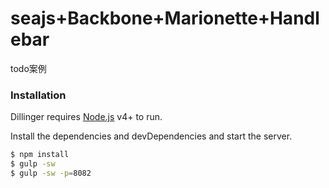 # seajs+Backbone+Marionette+Handlebar

todo案例

### Installation

Dillinger requires [Node.js](https://nodejs.org/) v4+ to run.

Install the dependencies and devDependencies and start the server.

```sh
$ npm install
$ gulp -sw
$ gulp -sw -p=8082
```